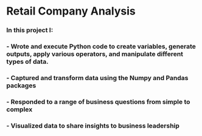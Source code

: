 # Retail Company Analysis

### In this project I: 
### - Wrote and execute Python code to create variables, generate outputs, apply various operators, and manipulate different types of data. 
### - Captured and transform data using the Numpy and Pandas packages
### - Responded to a range of business questions from simple to complex
### - Visualized data to share insights to business leadership


